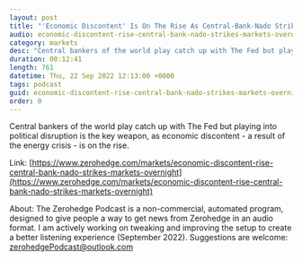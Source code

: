 ```yaml
---
layout: post
title: "'Economic Discontent' Is On The Rise As Central-Bank-Nado Strikes Markets Overnight"
audio: economic-discontent-rise-central-bank-nado-strikes-markets-overnight-0
category: markets
desc: "Central bankers of the world play catch up with The Fed but playing into political disruption is the key weapon, as economic discontent - a result of the energy crisis - is on the rise."
duration: 00:12:41
length: 761
datetime: Thu, 22 Sep 2022 12:13:00 +0000
tags: podcast
guid: economic-discontent-rise-central-bank-nado-strikes-markets-overnight-0
order: 0
---
```

Central bankers of the world play catch up with The Fed but playing into political disruption is the key weapon, as economic discontent - a result of the energy crisis - is on the rise.

Link: [https://www.zerohedge.com/markets/economic-discontent-rise-central-bank-nado-strikes-markets-overnight](https://www.zerohedge.com/markets/economic-discontent-rise-central-bank-nado-strikes-markets-overnight)

About: The Zerohedge Podcast is a non-commercial, automated program, designed to give people a way to get news from Zerohedge in an audio format.  I am actively working on tweaking and improving the setup to create a better listening experience (September 2022).  Suggestions are welcome: [zerohedgePodcast@outlook.com](mailto:zerohedgePodcast@outlook.com)
